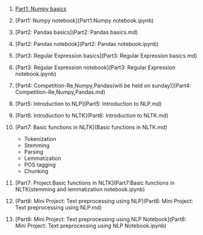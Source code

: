 1. [Part1: Numpy basics](Part1:Numpy_basics.md)
2. [Part1: Numpy notebook](Part1:Numpy notebook.ipynb)
3. [Part2: Pandas basics](Part2: Pandas basics.md)
4. [Part2: Pandas notebook](Part2: Pandas notebook.ipynb)
5. [Part3: Regular Expression basics](Part3: Regular Expression basics.md)
4. [Part3: Regular Expression notebook](Part3: Regular Expression notebook.ipynb)
6. [Part4: Competition-Re,Numpy,Pandas(will be held on sunday)](Part4: Competition-Re,Numpy,Pandas.md)
7. [Part5: Introduction to NLP](Part5: Introduction to NLP.md)
8. [Part6: Introduction to NLTK](Part6: Introduction to NLTK.md)
9. [Part7: Basic functions in NLTK](Basic functions in NLTK.md)
   * Tokenization
   * Stemming
   * Parsing
   * Lemmatization
   * POS tagging
   * Chunking
  

10. [Part7: Project:Basic functions in NLTK](Part7:Basic functions in NLTK(stemming and lemmatization notebook.ipynb)
11. [Part8: Mini Project: Text preprocessing using NLP](Part8: Mini Project: Text preprocessing using NLP.md)
12. [Part8: Mini Project: Text preprocessing using NLP Notebook](Part8: Mini Project: Text preprocessing using NLP Notebook.ipynb)
